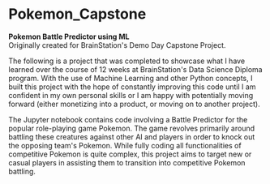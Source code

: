 # Pokemon_Capstone
__Pokemon Battle Predictor using ML__  
Originally created for BrainStation's Demo Day Capstone Project.  

  The following is a project that was completed to showcase what I have learned over the course of 12 weeks at BrainStation's Data Science Diploma program. With the use of Machine Learning and other Python concepts, I built this project with the hope of constantly improving this code until I am confident in my own personal skills or I am happy with potentially moving forward (either monetizing into a product, or moving on to another project). 
  
  The Jupyter notebook contains code involving a Battle Predictor for the popular role-playing game Pokemon. The game revolves primarily around battling these creatures against other AI and players in order to knock out the opposing team's Pokemon. While fully coding all functionalities of competitive Pokemon is quite complex, this project aims to target new or casual players in assisting them to transition into competitive Pokemon battling.
